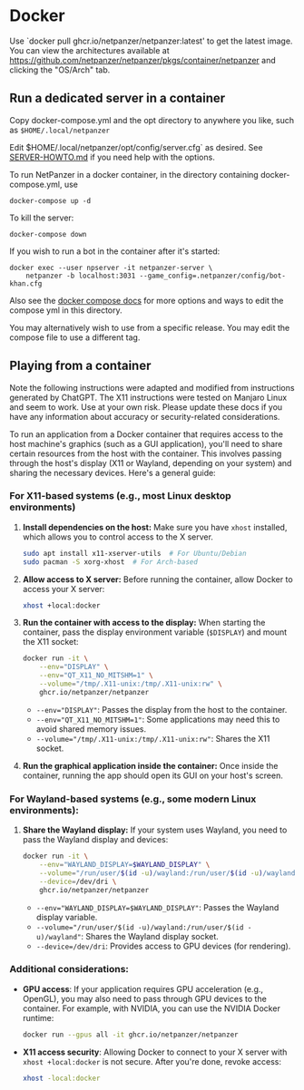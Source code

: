 # Docker

Use `docker pull ghcr.io/netpanzer/netpanzer:latest' to get the latest image.
You can view the architectures available at
https://github.com/netpanzer/netpanzer/pkgs/container/netpanzer and clicking
the "OS/Arch" tab.

## Run a dedicated server in a container

Copy docker-compose.yml and the opt directory to anywhere you like, such as
`$HOME/.local/netpanzer`

Edit $HOME/.local/netpanzer/opt/config/server.cfg` as desired. See
[SERVER-HOWTO.md](https://github.com/netpanzer/netpanzer/blob/master/docs/SERVER-HOWTO.md)
if you need help with the options.

To run NetPanzer in a docker container, in the directory containing
docker-compose.yml, use

    docker-compose up -d

To kill the server:

    docker-compose down

If you wish to run a bot in the container after it's started:

    docker exec --user npserver -it netpanzer-server \
        netpanzer -b localhost:3031 --game_config=.netpanzer/config/bot-khan.cfg

Also see the [docker compose
docs](https://docs.docker.com/compose/features-uses/) for more options and
ways to edit the compose yml in this directory.

You may alternatively wish to use from a specific release. You may edit the
compose file to use a different tag.

## Playing from a container

Note the following instructions were adapted and modified from instructions
generated by ChatGPT. The X11 instructions were tested on Manjaro Linux and
seem to work. Use at your own risk. Please update these docs if you have any
information about accuracy or security-related considerations.

To run an application from a Docker container that requires access to the host
machine's graphics (such as a GUI application), you'll need to share certain
resources from the host with the container. This involves passing through the
host's display (X11 or Wayland, depending on your system) and sharing the
necessary devices. Here's a general guide:

### For X11-based systems (e.g., most Linux desktop environments)

1. **Install dependencies on the host:**
   Make sure you have `xhost` installed, which allows you to control access to
   the X server.

   ```bash
   sudo apt install x11-xserver-utils  # For Ubuntu/Debian
   sudo pacman -S xorg-xhost  # For Arch-based
   ```

2. **Allow access to X server:**
   Before running the container, allow Docker to access your X server:

   ```bash
   xhost +local:docker
   ```

3. **Run the container with access to the display:**
   When starting the container, pass the display environment variable
   (`$DISPLAY`) and mount the X11 socket:

   ```bash
   docker run -it \
       --env="DISPLAY" \
       --env="QT_X11_NO_MITSHM=1" \
       --volume="/tmp/.X11-unix:/tmp/.X11-unix:rw" \
       ghcr.io/netpanzer/netpanzer
   ```

   - `--env="DISPLAY"`: Passes the display from the host to the container.
   - `--env="QT_X11_NO_MITSHM=1"`: Some applications may need this to avoid shared memory issues.
   - `--volume="/tmp/.X11-unix:/tmp/.X11-unix:rw"`: Shares the X11 socket.

4. **Run the graphical application inside the container:**
   Once inside the container, running the app should open its GUI on your host's screen.

### For Wayland-based systems (e.g., some modern Linux environments):

1. **Share the Wayland display:**
   If your system uses Wayland, you need to pass the Wayland display and devices:

   ```bash
   docker run -it \
       --env="WAYLAND_DISPLAY=$WAYLAND_DISPLAY" \
       --volume="/run/user/$(id -u)/wayland:/run/user/$(id -u)/wayland" \
       --device=/dev/dri \
       ghcr.io/netpanzer/netpanzer
   ```

   - `--env="WAYLAND_DISPLAY=$WAYLAND_DISPLAY"`: Passes the Wayland display variable.
   - `--volume="/run/user/$(id -u)/wayland:/run/user/$(id -u)/wayland"`: Shares the Wayland display socket.
   - `--device=/dev/dri`: Provides access to GPU devices (for rendering).

### Additional considerations:

- **GPU access**: If your application requires GPU acceleration (e.g.,
OpenGL), you may also need to pass through GPU devices to the container. For
example, with NVIDIA, you can use the NVIDIA Docker runtime:

   ```bash
   docker run --gpus all -it ghcr.io/netpanzer/netpanzer
   ```

- **X11 access security**: Allowing Docker to connect to your X server with `xhost +local:docker` is not secure. After you're done, revoke access:

   ```bash
   xhost -local:docker
   ```
